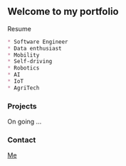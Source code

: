 ## Welcome to my portfolio

Resume 

```markdown
* Software Engineer
* Data enthusiast 
* Mobility 
* Self-driving 
* Robotics 
* AI  
* IoT 
* AgriTech
```

### Projects

On going ...

### Contact

[Me](https://github.com/afondiel)
